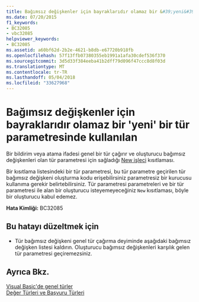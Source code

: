 ```yaml
---
title: Bağımsız değişkenler için bayraklarıdır olamaz bir &#39;yeni&#39; bir tür parametresinde kullanılan
ms.date: 07/20/2015
f1_keywords:
- BC32085
- vbc32085
helpviewer_keywords:
- BC32085
ms.assetid: a60bf62d-2b2e-4621-b8db-e67720b918fb
ms.openlocfilehash: 57f13ffb07380355eb1991a1afa30cdef536f370
ms.sourcegitcommit: 3d5d33f384eeba41b2dff79d096f47ccc8d8f03d
ms.translationtype: MT
ms.contentlocale: tr-TR
ms.lasthandoff: 05/04/2018
ms.locfileid: "33627968"
---
```

# <a name="arguments-cannot-be-passed-to-a-39new39-used-on-a-type-parameter"></a>Bağımsız değişkenler için bayraklarıdır olamaz bir &#39;yeni&#39; bir tür parametresinde kullanılan
Bir bildirim veya atama ifadesi genel bir tür çağırır ve oluşturucu bağımsız değişkenleri olan tür parametresi için sağladığı [New işleci](../../visual-basic/language-reference/operators/new-operator.md) kısıtlaması.  
  
 Bir kısıtlama listesindeki bir tür parametresi, bu tür parametre geçirilen tür bağımsız değişkeni oluşturma kodu erişebilirsiniz parametresiz bir kurucusu kullanıma gerekir belirtebilirsiniz. Tür parametresi parametreleri ve bir tür parametresi ile alan bir oluşturucu isteyemeyeceğiniz `New` kısıtlaması, böyle bir oluşturucu kabul edemez.  
  
 **Hata Kimliği:** BC32085  
  
## <a name="to-correct-this-error"></a>Bu hatayı düzeltmek için  
  
-   Tür bağımsız değişkeni genel tür çağırma deyiminde aşağıdaki bağımsız değişken listesi kaldırın. Oluşturucu bağımsız değişkenleri karşılık gelen tür parametresi geçiremezsiniz.  
  
## <a name="see-also"></a>Ayrıca Bkz.  
 [Visual Basic'de genel türler](../../visual-basic/programming-guide/language-features/data-types/generic-types.md)  
 [Değer Türleri ve Başvuru Türleri](../../visual-basic/programming-guide/language-features/data-types/value-types-and-reference-types.md)

